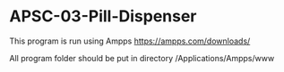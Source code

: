 # APSC-03-Pill-Dispenser
This program is run using Ampps
https://ampps.com/downloads/

All program folder should be put in directory /Applications/Ampps/www
